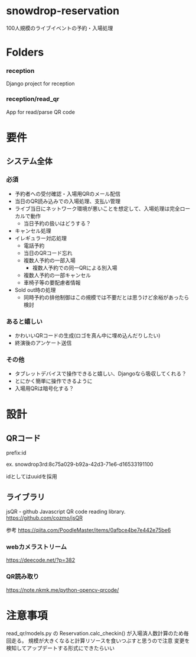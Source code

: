 # snowdrop-reservation
100人規模のライブイベントの予約・入場処理

# Folders
### reception
Django project for reception
### reception/read_qr
App for read/parse QR code

# 要件
## システム全体
### 必須
- 予約者への受付確認・入場用QRのメール配信
- 当日のQR読み込みでの入場処理、支払い管理
- ライブ当日にネットワーク環境が悪いことを想定して、入場処理は完全ローカルで動作
    - 当日予約の扱いはどうする？
- キャンセル処理
- イレギュラー対応処理
    - 電話予約
    - 当日のQRコード忘れ
    - 複数人予約の一部入場
        - 複数人予約での同一QRによる別入場
    - 複数人予約の一部キャンセル
    - 車椅子等の要配慮者情報
- Sold out時の処理
    - 同時予約の排他制御はこの規模では不要だとは思うけど余裕があったら検討

### あると嬉しい
- かわいいQRコードの生成(ロゴを真ん中に埋め込んだりしたい)
- 終演後のアンケート送信

### その他
- タブレットデバイスで操作できると嬉しい、Djangoなら吸収してくれる？
- とにかく簡単に操作できるように
- 入場用QRは暗号化する？

# 設計
## QRコード
prefix:id

ex. snowdrop3rd:8c75a029-b92a-42d3-71e6-d16533191100

idとしてはuuidを採用

## ライブラリ
jsQR - github
Javascript QR code reading library.
https://github.com/cozmo/jsQR

参考
https://qiita.com/PoodleMaster/items/0afbce4be7e442e75be6

### webカメラストリーム
https://deecode.net/?p=382

### QR読み取り
https://note.nkmk.me/python-opencv-qrcode/

# 注意事項
read_qr/models.py の Reservation.calc_checkin() が入場済人数計算のため毎回走る。
規模が大きくなると計算リソースを食いつぶすと思うので注意
変更を検知してアップデートする形式にできたらいい
